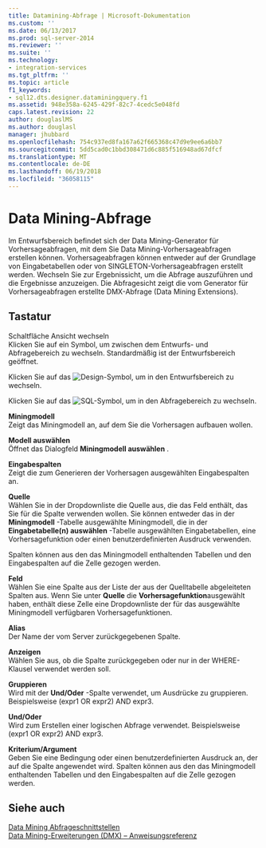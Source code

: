 ```yaml
---
title: Datamining-Abfrage | Microsoft-Dokumentation
ms.custom: ''
ms.date: 06/13/2017
ms.prod: sql-server-2014
ms.reviewer: ''
ms.suite: ''
ms.technology:
- integration-services
ms.tgt_pltfrm: ''
ms.topic: article
f1_keywords:
- sql12.dts.designer.dataminingquery.f1
ms.assetid: 948e358a-6245-429f-82c7-4cedc5e048fd
caps.latest.revision: 22
author: douglaslMS
ms.author: douglasl
manager: jhubbard
ms.openlocfilehash: 754c937ed8fa167a62f665368c47d9e9ee6a6bb7
ms.sourcegitcommit: 5dd5cad0c1bbd308471d6c885f516948ad67dfcf
ms.translationtype: MT
ms.contentlocale: de-DE
ms.lasthandoff: 06/19/2018
ms.locfileid: "36058115"
---
```

# <a name="data-mining-query"></a>Data Mining-Abfrage
  Im Entwurfsbereich befindet sich der Data Mining-Generator für Vorhersageabfragen, mit dem Sie Data Mining-Vorhersageabfragen erstellen können. Vorhersageabfragen können entweder auf der Grundlage von Eingabetabellen oder von SINGLETON-Vorhersageabfragen erstellt werden. Wechseln Sie zur Ergebnissicht, um die Abfrage auszuführen und die Ergebnisse anzuzeigen. Die Abfragesicht zeigt die vom Generator für Vorhersageabfragen erstellte DMX-Abfrage (Data Mining Extensions).  
  
## <a name="options"></a>Tastatur  
 Schaltfläche Ansicht wechseln  
 Klicken Sie auf ein Symbol, um zwischen dem Entwurfs- und Abfragebereich zu wechseln. Standardmäßig ist der Entwurfsbereich geöffnet.  
  
 Klicken Sie auf das ![Design-Symbol](../media/ssis-designicon.gif "Design-Symbol"), um in den Entwurfsbereich zu wechseln.  
  
 Klicken Sie auf das ![SQL-Symbol](../media/ssis-queryicon.gif "SQL-Symbol"), um in den Abfragebereich zu wechseln.  
  
 **Miningmodell**  
 Zeigt das Miningmodell an, auf dem Sie die Vorhersagen aufbauen wollen.  
  
 **Modell auswählen**  
 Öffnet das Dialogfeld **Miningmodell auswählen** .  
  
 **Eingabespalten**  
 Zeigt die zum Generieren der Vorhersagen ausgewählten Eingabespalten an.  
  
 **Quelle**  
 Wählen Sie in der Dropdownliste die Quelle aus, die das Feld enthält, das Sie für die Spalte verwenden wollen. Sie können entweder das in der **Miningmodell** -Tabelle ausgewählte Miningmodell, die in der **Eingabetabelle(n) auswählen** -Tabelle ausgewählten Eingabetabellen, eine Vorhersagefunktion oder einen benutzerdefinierten Ausdruck verwenden.  
  
 Spalten können aus den das Miningmodell enthaltenden Tabellen und den Eingabespalten auf die Zelle gezogen werden.  
  
 **Feld**  
 Wählen Sie eine Spalte aus der Liste der aus der Quelltabelle abgeleiteten Spalten aus. Wenn Sie unter **Quelle** die **Vorhersagefunktion**ausgewählt haben, enthält diese Zelle eine Dropdownliste der für das ausgewählte Miningmodell verfügbaren Vorhersagefunktionen.  
  
 **Alias**  
 Der Name der vom Server zurückgegebenen Spalte.  
  
 **Anzeigen**  
 Wählen Sie aus, ob die Spalte zurückgegeben oder nur in der WHERE-Klausel verwendet werden soll.  
  
 **Gruppieren**  
 Wird mit der **Und/Oder** -Spalte verwendet, um Ausdrücke zu gruppieren. Beispielsweise (expr1 OR expr2) AND expr3.  
  
 **Und/Oder**  
 Wird zum Erstellen einer logischen Abfrage verwendet. Beispielsweise (expr1 OR expr2) AND expr3.  
  
 **Kriterium/Argument**  
 Geben Sie eine Bedingung oder einen benutzerdefinierten Ausdruck an, der auf die Spalte angewendet wird. Spalten können aus den das Miningmodell enthaltenden Tabellen und den Eingabespalten auf die Zelle gezogen werden.  
  
## <a name="see-also"></a>Siehe auch  
 [Data Mining Abfrageschnittstellen](../../analysis-services/data-mining/data-mining-query-tools.md)   
 [Data Mining-Erweiterungen &#40;DMX&#41; – Anweisungsreferenz](/sql/dmx/data-mining-extensions-dmx-statements)  
  
  
